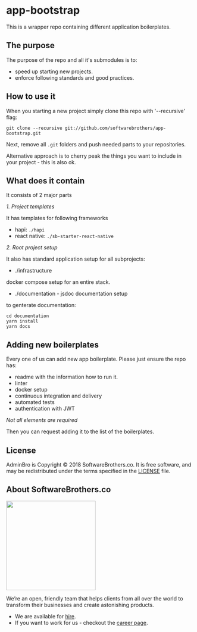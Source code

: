 # app-bootstrap

This is a wrapper repo containing different application boilerplates.

## The purpose

The purpose of the repo and all it's submodules is to:
* speed up starting new projects.
* enforce following standards and good practices.

## How to use it

When you starting a new project simply clone this repo with '--recursive' flag:

```
git clone --recursive git://github.com/softwarebrothers/app-bootstrap.git
```

Next, remove all `.git` folders and push needed parts to your repositories.

Alternative approach is to cherry peak the things you want to include in your project - this is also ok.

## What does it contain

It consists of 2 major parts

*1. Project templates*

It has templates for following frameworks

* hapi: `./hapi`
* react native: `./sb-starter-react-native`

*2. Root project setup*

It also has standard application setup for all subprojects:

* ./infrastructure

docker compose setup for an entire stack.

* ./documentation - jsdoc documentation setup

to genterate documentation:

```
cd documentation
yarn install
yarn docs
```

## Adding new boilerplates

Every one of us can add new app boilerplate. Please just ensure the repo has:

* readme with the information how to run it.
* linter
* docker setup
* continuous integration and delivery
* automated tests
* authentication with JWT

_Not all elements are required_

Then you can request adding it to the list of the boilerplates.

## License

AdminBro is Copyright © 2018 SoftwareBrothers.co. It is free software, and may be redistributed under the terms specified in the [LICENSE](LICENSE.md) file.

## About SoftwareBrothers.co

<img src="https://softwarebrothers.co/assets/images/software-brothers-logo-full.svg" width=240>

We’re an open, friendly team that helps clients from all over the world to transform their businesses and create astonishing products.

* We are available for [hire](https://softwarebrothers.co/contact).
* If you want to work for us - checkout the [career page](https://softwarebrothers.co/career).